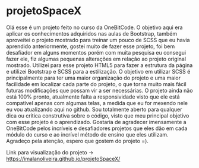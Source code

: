 # projetoSpaceX
Olá esse é um projeto feito no curso da OneBitCode. O objetivo aqui era aplicar os conhecimentos adquiridos nas aulas de Bootstrap, também aproveitei o projeto mostrado para treinar um pouco de SCSS que eu havia aprendido anteriormente, gostei muito de fazer esse projeto, foi bem desafiador em alguns momentos porém com muita pesquisa eu consegui fazer ele, fiz algumas pequenas alterações em relação ao projeto original mostrado. Utilizei para esse projeto HTML5 para fazer a estrutura da página e utilizei Bootstrap e SCSS para a estilização. O objetivo em utilizar SCSS é principalmente para ter uma maior organização do projeto e uma maior facilidade em localizar cada parte do projeto, o que torna muito mais fácil futuras modificações que possam vir a ser necessárias. O projeto ainda não está 100% pronto, atualmente falta a responsividade  visto que ele está compatível apenas com algumas telas, a medida que eu for mexendo nele eu vou atualizando aqui no github. Sou totalmente aberto para qualquer dica ou crítica construtiva sobre o código, visto que meu principal objetivo com esse projeto é o aprendizado. Gostaria de agradecer imensamente a OneBitCode pelos incríveis e desafiadores projetos que eles dão em cada módulo do curso e ao incrível método de ensino que eles utilizam. Agradeço pela atenção, espero que gostem do projeto =).

Link para visualização do projeto ->  https://imalanoliveira.github.io/projetoSpaceX/
